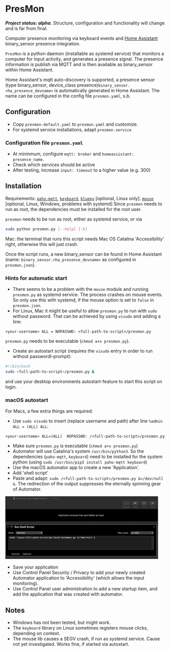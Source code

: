 # PresMon

***Project status: alpha.*** Structure, configuration and functionality will change and is far from final.

Computer presence monitoring via keyboard events and [Home Assistant](https://www.home-assistant.io/) binary_sensor presence integration.

`PresMon` is a python daemon (installable as systemd service) that monitors a computer for input activity, and generates a presence signal. The presence information is publish via MQTT and is then available as binary_sensor within Home Assistant.

Home Assistant's mqtt auto-discovery is supported, a presence sensor (type binary_sensor, device_class presence)`binary_sensor.<ha_presence_devname>` is automatically generated in Home Assistant. The name can be configured in the config file `presmon.yaml`, s.b.

## Configuration

* Copy `presmon-default.yaml` to `presmon.yaml` and customize.
* For systemd service installations, adapt `presmon.service`

### Configuration file `presmon.yaml`

* At mininmum, configure `mqtt: broker` and `homeassistant: presence_name`. 
* Check which services should be active
* After testing, increase `input: timeout` to a higher value (e.g. 300)

## Installation

Requirements: [`paho-mqtt`](https://pypi.org/project/paho-mqtt/), [`keyboard`](https://pypi.org/project/keyboard/), [`bluepy`](https://github.com/IanHarvey/bluepy) [optional, Linux only]. [`mouse`](https://github.com/boppreh/mouse) [optional, Linux, Windows, problems with systemd] Since `presmon` needs to run as root, the dependencies must be installed for the root user.

`presmon` needs to be run as root, either as systemd service, or via

```bash
sudo python presmon.py [--help] [-k]
```

Mac: the terminal that runs this script needs Mac OS Catalina 'Accessibility' right, otherwise this will just crash.

Once the script runs, a new binary_sensor can be found in Home Assistant (name: `binary_sensor.<ha_presence_devname>` as configured in `presmon.json`).

### Hints for automatic start

* There seems to be a problem with the `mouse` module and running `presmon.py` as systemd service. The process crashes on mouse events. So only use this with systemd, if the mouse option is set to `false` in `presmon.json`.
* For Linux, Mac it might be useful to allow `presmon.py` to run with `sudo` without password. That can be achieved by using `visudo` and adding a line: 

```
<your-username> ALL = NOPASSWD: <full-path-to-script>/presmon.py
```

`presmon.py` needs to be executable (`chmod a+x presmon.py`).
* Create an autostart script (requires the `visudo` entry in order to run without passwordl-prompt):

```bash
#!/bin/bash
sudo <full-path-to-script>/presmon.py &
```

and use your desktop environments autostart-feature to start this script on login.

### macOS autostart

For Macs, a few extra things are required:

* Use `sudo visudo` to insert (replace username and path) after line `%admin      ALL = (ALL) ALL`:

```
<your-username> ALL=(ALL)  NOPASSWD: /<full-path-to-script>/presmon.py
```

* Make sure `presmon.py` is executable (`chmod a+x presmon.py`)
* Automator will use Catalina's system `/usr/bin/python3`. So the dependencies (`paho-mqtt`, `keyboard`) need
to be installed for the system python (using `sudo /usr/bin/pip3 install paho-mqtt keyboard`)
* Use the macOS automator app to create a new 'Application'.
* Add 'shell script'
* Paste and adapt: `sudo /<full-path-to-script>/presmon.py &>/dev/null &`. The redirection of the output suppresses the eternally spinning gear of Automator.

<img src="https://github.com/domschl/PresMon/blob/master/Resources/Automator.png" width="480" />

* Save your application
* Use Control Panel Security / Privacy to add your newly created Automator application to 'Accessibility' (which allows the input monitoring).
* Use Control Panel user administration to add a new startup item, and add the application that was created with automator. 

## Notes

* Windows has not been tested, but might work.
* The `keyboard` library on Linux sometimes registers mouse clicks, depending on context.
* The mouse lib causes a SEGV crash, if run as systemd service. Cause not yet investigated. Works fine, if started via autostart.

